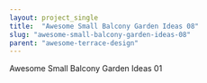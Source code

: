 ```yaml
---
layout: project_single
title:  "Awesome Small Balcony Garden Ideas 08"
slug: "awesome-small-balcony-garden-ideas-08"
parent: "awesome-terrace-design"
---
```

Awesome Small Balcony Garden Ideas 01